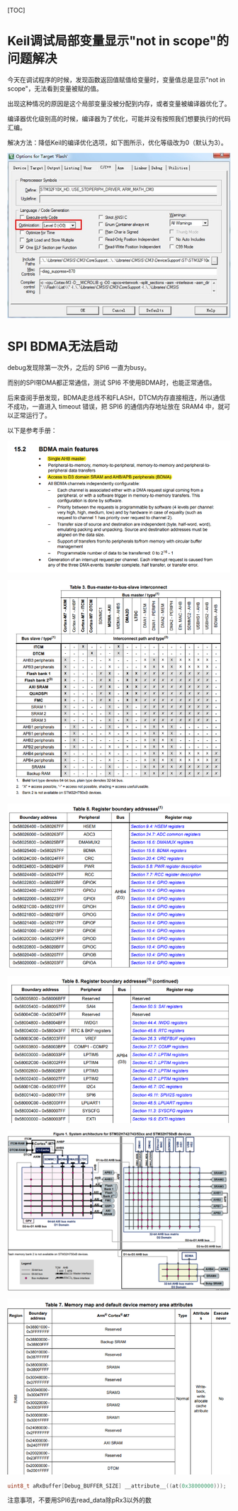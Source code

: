 [TOC]



# Keil调试局部变量显示"not in scope"的问题解决

  今天在调试程序的时候，发现函数返回值赋值给变量时，变量值总是显示"not in scope"，无法看到变量被赋的值。

  出现这种情况的原因是这个局部变量没被分配到内存，或者变量被编译器优化了。

  编译器优化级别高的时候，编译器为了优化，可能并没有按照我们想要执行的代码汇编。

  解决方法：降低Keil的编译优化选项，如下图所示，优化等级改为0（默认为3）。

![img](Resources\编译优先级设置.jpg)





# SPI BDMA无法启动

debug发现除第一次外，之后的 SPI6 一直为busy。

而别的SPI带DMA都正常通信，测试 SPI6 不使用BDMA时，也能正常通信。

后来查阅手册发现，BDMA走总线不和FLASH，DTCM内存直接相连，所以通信不成功，一直进入 timeout 错误，把 SPI6 的通信内存地址放在 SRAM4 中，就可以正常运行了。

以下是参考手册：

![](Resources\BDMA.png)

![](Resources\access.png)

![](Resources\AHB4操作区域1.png)

![](Resources\AHB4操作区域2.png)

![](Resources\SystemArchitecture.png)

![](Resources\RAMAccess.png)

```c
uint8_t aRxBuffer[Debug_BUFFER_SIZE] __attribute__((at(0x38000000)));
```

注意事项，不要用SPI6去read_data除pRx3以外的数